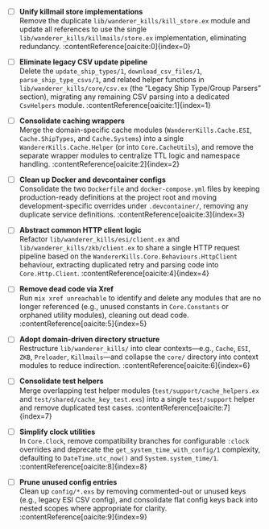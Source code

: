 - [ ] **Unify killmail store implementations**  
  Remove the duplicate `lib/wanderer_kills/kill_store.ex` module and update all references to use the single `lib/wanderer_kills/killmails/store.ex` implementation, eliminating redundancy. :contentReference[oaicite:0]{index=0}

- [ ] **Eliminate legacy CSV update pipeline**  
  Delete the `update_ship_types/1`, `download_csv_files/1`, `parse_ship_type_csvs/1`, and related helper functions in `lib/wanderer_kills/core/csv.ex` (the “Legacy Ship Type/Group Parsers” section), migrating any remaining CSV parsing into a dedicated `CsvHelpers` module. :contentReference[oaicite:1]{index=1}

- [ ] **Consolidate caching wrappers**  
  Merge the domain-specific cache modules (`WandererKills.Cache.ESI`, `Cache.ShipTypes`, and `Cache.Systems`) into a single `WandererKills.Cache.Helper` (or into `Core.CacheUtils`), and remove the separate wrapper modules to centralize TTL logic and namespace handling. :contentReference[oaicite:2]{index=2}

- [ ] **Clean up Docker and devcontainer configs**  
  Consolidate the two `Dockerfile` and `docker-compose.yml` files by keeping production-ready definitions at the project root and moving development-specific overrides under `.devcontainer/`, removing any duplicate service definitions. :contentReference[oaicite:3]{index=3}

- [ ] **Abstract common HTTP client logic**  
  Refactor `lib/wanderer_kills/esi/client.ex` and `lib/wanderer_kills/zkb/client.ex` to share a single HTTP request pipeline based on the `WandererKills.Core.Behaviours.HttpClient` behaviour, extracting duplicated retry and parsing code into `Core.Http.Client`. :contentReference[oaicite:4]{index=4}

- [ ] **Remove dead code via Xref**  
  Run `mix xref unreachable` to identify and delete any modules that are no longer referenced (e.g., unused constants in `Core.Constants` or orphaned utility modules), cleaning out dead code. :contentReference[oaicite:5]{index=5}

- [ ] **Adopt domain-driven directory structure**  
  Restructure `lib/wanderer_kills/` into clear contexts—e.g., `Cache`, `ESI`, `ZKB`, `Preloader`, `Killmails`—and collapse the `core/` directory into context modules to reduce indirection. :contentReference[oaicite:6]{index=6}

- [ ] **Consolidate test helpers**  
  Merge overlapping test helper modules (`test/support/cache_helpers.ex` and `test/shared/cache_key_test.exs`) into a single `test/support` helper and remove duplicated test cases. :contentReference[oaicite:7]{index=7}

- [ ] **Simplify clock utilities**  
  In `Core.Clock`, remove compatibility branches for configurable `:clock` overrides and deprecate the `get_system_time_with_config/1` complexity, defaulting to `DateTime.utc_now()` and `System.system_time/1`. :contentReference[oaicite:8]{index=8}

- [ ] **Prune unused config entries**  
  Clean up `config/*.exs` by removing commented-out or unused keys (e.g., legacy ESI CSV config), and consolidate flat config keys back into nested scopes where appropriate for clarity. :contentReference[oaicite:9]{index=9}

